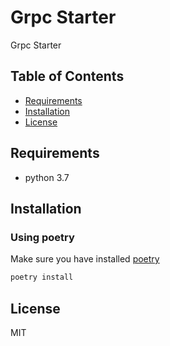 # Grpc Starter
Grpc Starter

## Table of Contents

- [Requirements](#requirements)
- [Installation](#installation)
- [License](#license)

## Requirements
* python 3.7

## Installation

### Using poetry
Make sure you have installed [poetry](https://python-poetry.org/)

```bash
poetry install
```

## License
MIT


